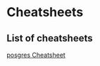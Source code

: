 Cheatsheets
===========

List of cheatsheets
-------------------

[posgres Cheatsheet][postgres]

[postgres]: postgres.md